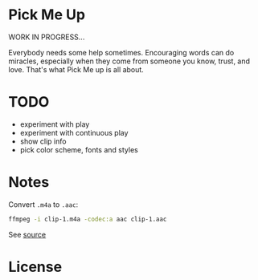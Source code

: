 # Pick Me Up

WORK IN PROGRESS...

Everybody needs some help sometimes. Encouraging words can do miracles, especially when
they come from someone you know, trust, and love. That's what Pick Me up is all about.

# TODO

* experiment with play
* experiment with continuous play
* show clip info
* pick color scheme, fonts and styles

# Notes

Convert `.m4a` to `.aac`:

```bash
ffmpeg -i clip-1.m4a -codec:a aac clip-1.aac
```

See [source](https://superuser.com/questions/684955/converting-audio-to-aac-using-ffmpeg)

# License

